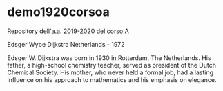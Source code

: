 # demo1920corsoa
Repository dell'a.a. 2019-2020 del corso A

Edsger Wybe Dijkstra
Netherlands - 1972

Edsger W. Dijkstra was born in 1930 in Rotterdam, The Netherlands. His father, a high-school chemistry teacher, served as president of the Dutch Chemical Society. His mother, who never held a formal job, had a lasting influence on his approach to mathematics and his emphasis on elegance.

